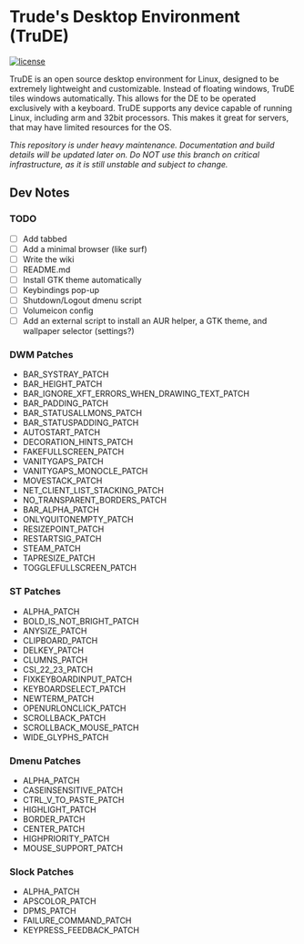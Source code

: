 # Trude's Desktop Environment (TruDE)

[![license](https://img.shields.io/badge/license-GPL-brightgreen.svg)](https://github.com/TrudeEH/TruDE/LICENSE)

TruDE is an open source desktop environment for Linux, designed to be extremely lightweight and customizable.
Instead of floating windows, TruDE tiles windows automatically. 
This allows for the DE to be operated exclusively with a keyboard.
TruDE supports any device capable of running Linux, including arm and 32bit processors. This makes it great for servers, that may have limited resources for the OS.

*This repository is under heavy maintenance. Documentation and build details will be updated later on. Do NOT use this branch on critical infrastructure, as it is still unstable and subject to change.*

## Dev Notes
### TODO
- [ ] Add tabbed
- [ ] Add a minimal browser (like surf)
- [ ] Write the wiki
- [ ] README.md
- [ ] Install GTK theme automatically
- [ ] Keybindings pop-up
- [ ] Shutdown/Logout dmenu script
- [ ] Volumeicon config
- [ ] Add an external script to install an AUR helper, a GTK theme, and wallpaper selector (settings?)

### DWM Patches
- BAR_SYSTRAY_PATCH
- BAR_HEIGHT_PATCH
- BAR_IGNORE_XFT_ERRORS_WHEN_DRAWING_TEXT_PATCH
- BAR_PADDING_PATCH
- BAR_STATUSALLMONS_PATCH
- BAR_STATUSPADDING_PATCH
- AUTOSTART_PATCH
- DECORATION_HINTS_PATCH
- FAKEFULLSCREEN_PATCH
- VANITYGAPS_PATCH
- VANITYGAPS_MONOCLE_PATCH
- MOVESTACK_PATCH
- NET_CLIENT_LIST_STACKING_PATCH
- NO_TRANSPARENT_BORDERS_PATCH
- BAR_ALPHA_PATCH
- ONLYQUITONEMPTY_PATCH
- RESIZEPOINT_PATCH
- RESTARTSIG_PATCH
- STEAM_PATCH
- TAPRESIZE_PATCH
- TOGGLEFULLSCREEN_PATCH

### ST Patches
- ALPHA_PATCH
- BOLD_IS_NOT_BRIGHT_PATCH
- ANYSIZE_PATCH
- CLIPBOARD_PATCH
- DELKEY_PATCH
- CLUMNS_PATCH
- CSI_22_23_PATCH
- FIXKEYBOARDINPUT_PATCH
- KEYBOARDSELECT_PATCH
- NEWTERM_PATCH
- OPENURLONCLICK_PATCH
- SCROLLBACK_PATCH
- SCROLLBACK_MOUSE_PATCH
- WIDE_GLYPHS_PATCH

### Dmenu Patches
- ALPHA_PATCH
- CASEINSENSITIVE_PATCH
- CTRL_V_TO_PASTE_PATCH
- HIGHLIGHT_PATCH
- BORDER_PATCH
- CENTER_PATCH
- HIGHPRIORITY_PATCH
- MOUSE_SUPPORT_PATCH

### Slock Patches
- ALPHA_PATCH
- APSCOLOR_PATCH
- DPMS_PATCH
- FAILURE_COMMAND_PATCH
- KEYPRESS_FEEDBACK_PATCH
